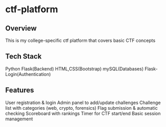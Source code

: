 # ctf-platform

## Overview
This is my college-specific ctf platform that covers basic CTF concepts 

## Tech Stack 
Python Flask(Backend)
HTML,CSS(Bootstrap)
mySQL(Databases)
Flask-Login(Authentication)

## Features 
User registration & login
Admin panel to add/update challenges
Challenge list with categories (web, crypto, forensics)
Flag submission & automatic checking
Scoreboard with rankings
Timer for CTF start/end
Basic session management